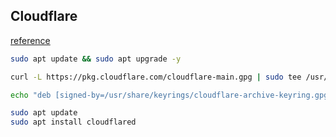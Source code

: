 ## Cloudflare

[reference](https://pimylifeup.com/raspberry-pi-cloudflare-tunnel/)

```sh
sudo apt update && sudo apt upgrade -y

curl -L https://pkg.cloudflare.com/cloudflare-main.gpg | sudo tee /usr/share/keyrings/cloudflare-archive-keyring.gpg >/dev/null

echo "deb [signed-by=/usr/share/keyrings/cloudflare-archive-keyring.gpg] https://pkg.cloudflare.com/cloudflared $(lsb_release -cs) main" | sudo tee  /etc/apt/sources.list.d/cloudflared.list

sudo apt update
sudo apt install cloudflared
```
